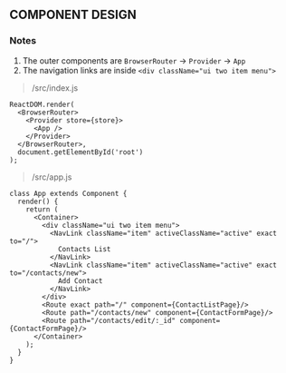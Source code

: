 ## COMPONENT DESIGN ##

### Notes

1. The outer components are `BrowserRouter` -> `Provider` -> `App`
2. The navigation links are inside `<div className="ui two item menu">`

> /src/index.js
````
ReactDOM.render(
  <BrowserRouter>
    <Provider store={store}>
      <App />
    </Provider>
  </BrowserRouter>,
  document.getElementById('root')
);
````

> /src/app.js
````
class App extends Component {
  render() {
    return (
      <Container>
        <div className="ui two item menu">
          <NavLink className="item" activeClassName="active" exact to="/">
            Contacts List
          </NavLink>
          <NavLink className="item" activeClassName="active" exact to="/contacts/new">
            Add Contact
          </NavLink>
        </div>
        <Route exact path="/" component={ContactListPage}/>
        <Route path="/contacts/new" component={ContactFormPage}/>
        <Route path="/contacts/edit/:_id" component={ContactFormPage}/>
      </Container>
    );
  }
}
````
